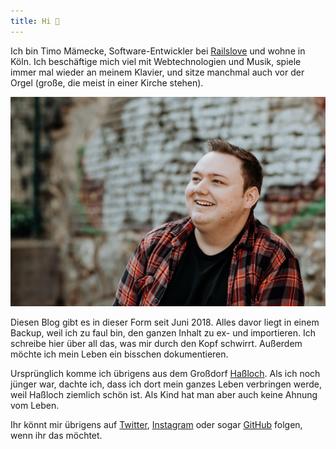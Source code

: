 ```yaml
---
title: Hi 👋
---
```


Ich bin Timo Mämecke, Software-Entwickler bei [Railslove](https://railslove.com) und wohne in Köln. Ich beschäftige mich viel mit Webtechnologien und Musik, spiele immer mal wieder an meinem Klavier, und sitze manchmal auch vor der Orgel (große, die meist in einer Kirche stehen).

<img src="./timo.jpg" />

Diesen Blog gibt es in dieser Form seit Juni 2018. Alles davor liegt in einem Backup, weil ich zu faul bin, den ganzen Inhalt zu ex- und importieren. Ich schreibe hier über all das, was mir durch den Kopf schwirrt. Außerdem möchte ich mein Leben ein bisschen dokumentieren.

Ursprünglich komme ich übrigens aus dem Großdorf [Haßloch](https://de.wikipedia.org/wiki/Ha%C3%9Floch). Als ich noch jünger war, dachte ich, dass ich dort mein ganzes Leben verbringen werde, weil Haßloch ziemlich schön ist. Als Kind hat man aber auch keine Ahnung vom Leben.

Ihr könnt mir übrigens auf [Twitter](https://twitter.com/timomeh), [Instagram](https://instagram.com/timomeh) oder sogar [GitHub](https://github.com/timomeh) folgen, wenn ihr das möchtet.

